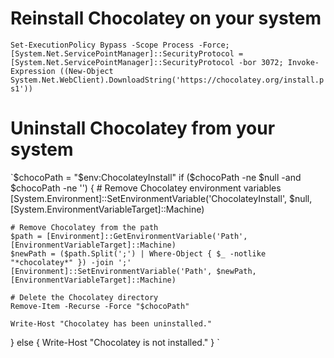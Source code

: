 
# Reinstall Chocolatey on your system
`Set-ExecutionPolicy Bypass -Scope Process -Force;
[System.Net.ServicePointManager]::SecurityProtocol = [System.Net.ServicePointManager]::SecurityProtocol -bor 3072;
Invoke-Expression ((New-Object System.Net.WebClient).DownloadString('https://chocolatey.org/install.ps1'))`


# Uninstall Chocolatey from your system
`$chocoPath = "$env:ChocolateyInstall"
if ($chocoPath -ne $null -and $chocoPath -ne '') {
    # Remove Chocolatey environment variables
    [System.Environment]::SetEnvironmentVariable('ChocolateyInstall', $null, [System.EnvironmentVariableTarget]::Machine)
    
    # Remove Chocolatey from the path
    $path = [Environment]::GetEnvironmentVariable('Path', [EnvironmentVariableTarget]::Machine)
    $newPath = ($path.Split(';') | Where-Object { $_ -notlike "*chocolatey*" }) -join ';'
    [Environment]::SetEnvironmentVariable('Path', $newPath, [EnvironmentVariableTarget]::Machine)

    # Delete the Chocolatey directory
    Remove-Item -Recurse -Force "$chocoPath"
    
    Write-Host "Chocolatey has been uninstalled."
} else {
    Write-Host "Chocolatey is not installed."
}
`
